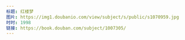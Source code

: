 ```yaml
---
标题: 红楼梦
图片: https://img1.doubanio.com/view/subject/s/public/s1070959.jpg
时时: 1998
链接: https://book.douban.com/subject/1007305/
---
```

